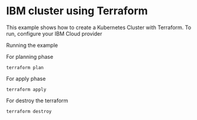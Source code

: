 # IBM cluster using Terraform 
This example shows how to create a Kubernetes Cluster with Terraform.
To run, configure your IBM Cloud provider

Running the example

For planning phase

```shell
terraform plan
```

For apply phase

```shell
terraform apply
```

For destroy the terraform

```shell
terraform destroy
```

